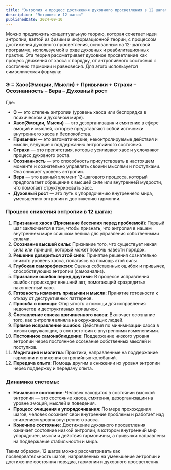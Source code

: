 ```yaml
---
title: "Энтропия и процесс достижения духовного просветления в 12 шагах"
description: "Энтропия и 12 шагов"
publishedDate: 2024-09-10
---
```


Можно предложить концептуальную теорию, которая сочетает идеи энтропии, взятой из физики и информационной теории, с процессом достижения духовного просветления, основанным на 12-шаговой программе, используемой в ряде духовных и реабилитационных практик. Эта теория рассматривает духовное просветление как процесс движения от хаоса к порядку, от энтропийного состояния к состоянию гармонии и равновесия. Для этого используется символическая формула:

### Э = Хаос(Эмоции, Мысли) + Привычки + Страхи – Осознанность – Вера – Духовный рост

Где:

- **Э** — это степень энтропии (уровень хаоса или беспорядка в психическом и духовном мире).
- **Хаос(Эмоции, Мысли)** — это дезорганизация и смятение в сфере эмоций и мыслей, которые представляют собой источники внутреннего хаоса и беспокойства.
- **Привычки** — это автоматические, неконтролируемые действия и мысли, ведущие к поддержанию энтропийного состояния.
- **Страхи** — это препятствия, которые усиливают хаос и усложняют процесс духовного роста.
- **Осознанность** — это способность присутствовать в настоящем моменте и сознательно управлять своими мыслями и поступками. Она снижает уровень энтропии.
- **Вера** — это важный элемент 12-шагового процесса, который предполагает обращение к высшей силе или внутренней мудрости, что помогает структурировать хаос.
- **Духовный рост** — это путь к упорядочению внутреннего мира, уменьшению энтропии и достижению гармонии.

### Процесс снижения энтропии в 12 шагах:

1. **Признание хаоса (Признание бессилия перед проблемой)**: Первый шаг заключается в том, чтобы признать, что энтропия в нашем внутреннем мире слишком велика для управления собственными силами.
2. **Осознание высшей силы**: Признание того, что существует некая сила или принцип, который может помочь навести порядок.
3. **Решение довериться этой силе**: Принятие решения сознательно снизить уровень хаоса, полагаясь на помощь этой силы.
4. **Глубокая саморефлексия**: Оценка собственных ошибок и привычек, способствующих энтропии (самоанализ).
5. **Признание ошибок перед другими**: В процессе исправления ошибок происходит внешний акт, помогающий «разрядить» накопленный хаос.
6. **Готовность изменить привычки и мысли**: Принятие готовности к отказу от деструктивных паттернов.
7. **Просьба о помощи**: Открытость к помощи для исправления недочетов и деструктивных привычек.
8. **Составление списка причиненного хаоса**: Включает осознание того, как энтропия влияла на окружающих людей.
9. **Прямое исправление ошибок**: Действия по минимизации хаоса в жизни окружающих, в соответствии с внутренними изменениями.
10. **Постоянное самонаблюдение**: Поддержание низкого уровня энтропии через постоянное осознание собственных мыслей и поступков.
11. **Медитация и молитва**: Практики, направленные на поддержание гармонии и снижения энтропийных колебаний.
12. **Передача опыта**: Помощь другим в снижении их уровня энтропии через поддержку и передачу опыта.

### Динамика системы:

- **Начальное состояние**: Человек находится в состоянии высокой энтропии — это состояние хаоса, смятения, дезорганизации на уровне эмоций, мыслей и поведения.
- **Процесс очищения и упорядочивания**: По мере прохождения шагов, человек осознает свои внутренние проблемы и работает над снижением уровня внутреннего хаоса.
- **Конечное состояние**: Достижение духовного просветления означает состояние низкой энтропии, в котором внутренний мир упорядочен, мысли и действия гармоничны, а привычки направлены на поддержание стабильности и мира.

Таким образом, 12 шагов можно рассматривать как последовательность шагов, направленных на уменьшение энтропии и достижение состояния порядка, гармонии и духовного просветления.
